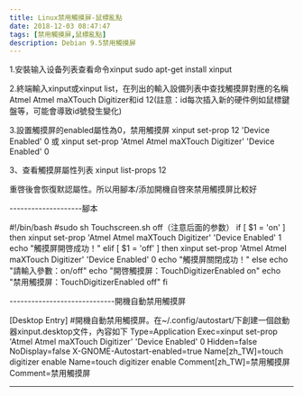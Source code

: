 ```yaml
---
title: Linux禁用觸摸屏-鼠標亂點
date: 2018-12-03 08:47:47
tags: [禁用觸摸屏,鼠標亂點]
description: Debian 9.5禁用觸摸屏
---
```


1.安裝输入设备列表查看命令xinput
sudo apt-get install xinput

2.終端輸入xinput或xinput list，在列出的輸入設備列表中查找觸摸屏對應的名稱Atmel Atmel maXTouch Digitizer和id 12(註意：id每次插入新的硬件例如鼠標鍵盤等，可能會導致id號發生變化)
<!--more-->

3.設置觸摸屏的enabled屬性為0，禁用觸摸屏
xinput set-prop 12 'Device Enabled' 0
或
xinput set-prop 'Atmel Atmel maXTouch Digitizer' 'Device Enabled' 0

3、查看觸摸屏屬性列表
xinput list-props 12


重啓後會恢復默認屬性。所以用腳本/添加開機自啓來禁用觸摸屏比較好


--------------------腳本

#!/bin/bash
#sudo sh Touchscreen.sh off（注意后面的参数）
if [ $1 = 'on' ]
then
     xinput set-prop 'Atmel Atmel maXTouch Digitizer' 'Device Enabled' 1
    echo "觸摸屏開啓成功！"
elif [ $1 = 'off' ]
then
    xinput set-prop 'Atmel Atmel maXTouch Digitizer' 'Device Enabled' 0
    echo "觸摸屏關閉成功！"
else
    echo "請輸入參數：on/off"
    echo "開啓觸摸屏：TouchDigitizerEnabled on"
    echo "禁用觸摸屏：TouchDigitizerEnabled off"
fi

-----------------------------開機自動禁用觸摸屏

[Desktop Entry]
#開機自動禁用觸摸屏。在~/.config/autostart/下創建一個啟動器xinput.desktop文件，內容如下
Type=Application
Exec=xinput set-prop 'Atmel Atmel maXTouch Digitizer' 'Device Enabled' 0
Hidden=false
NoDisplay=false
X-GNOME-Autostart-enabled=true
Name[zh_TW]=touch digitizer enable
Name=touch digitizer enable
Comment[zh_TW]=禁用觸摸屏
Comment=禁用觸摸屏

--------------------------------------

